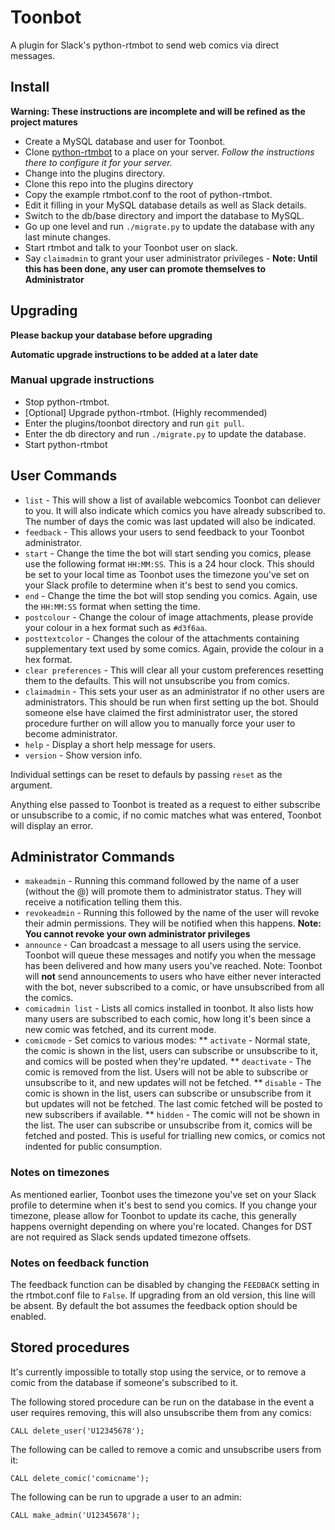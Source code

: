 # Toonbot
A plugin for Slack's python-rtmbot to send web comics via direct messages.

## Install
**Warning: These instructions are incomplete and will be refined as the project matures**

* Create a MySQL database and user for Toonbot.
* Clone [python-rtmbot](https://github.com/slackhq/python-rtmbot) to a place on your server. _Follow the instructions there to configure it for your server._
* Change into the plugins directory.
* Clone this repo into the plugins directory
* Copy the example rtmbot.conf to the root of python-rtmbot.
* Edit it filling in your MySQL database details as well as Slack details.
* Switch to the db/base directory and import the database to MySQL.
* Go up one level and run `./migrate.py` to update the database with any last minute changes.
* Start rtmbot and talk to your Toonbot user on slack.
* Say `claimadmin` to grant your user administrator privileges - **Note: Until this has been done, any user can promote themselves to Administrator**

## Upgrading

**Please backup your database before upgrading**

**Automatic upgrade instructions to be added at a later date**

### Manual upgrade instructions
* Stop python-rtmbot.
* [Optional] Upgrade python-rtmbot. (Highly recommended)
* Enter the plugins/toonbot directory and run `git pull`.
* Enter the db directory and run `./migrate.py` to update the database.
* Start python-rtmbot

## User Commands

* `list` - This will show a list of available webcomics Toonbot can deliever to you. It will also indicate which comics you have already subscribed to. The number of days the comic was last updated will also be indicated.
* `feedback` - This allows your users to send feedback to your Toonbot administrator.
* `start` - Change the time the bot will start sending you comics, please use the following format `HH:MM:SS`. This is a 24 hour clock. This should be set to your local time as Toonbot uses the timezone you've set on your Slack profile to determine when it's best to send you comics.
* `end` - Change the time the bot will stop sending you comics. Again, use the `HH:MM:SS` format when setting the time.
* `postcolour` - Change the colour of image attachments, please provide your colour in a hex format such as `#d3f6aa`.
* `posttextcolor` - Changes the colour of the attachments containing supplementary text used by some comics. Again, provide the colour in a hex format.
* `clear preferences` - This will clear all your custom preferences resetting them to the defaults. This will not unsubscribe you from comics.
* `claimadmin` - This sets your user as an administrator if no other users are administrators. This should be run when first setting up the bot. Should someone else have claimed the first administrator user, the stored procedure further on will allow you to manually force your user to become administrator.
* `help` - Display a short help message for users.
* `version` - Show version info.

Individual settings can be reset to defauls by passing `reset` as the argument.

Anything else passed to Toonbot is treated as a request to either subscribe or unsubscribe to a comic, if no comic matches what was entered, Toonbot will display an error.

## Administrator Commands

* `makeadmin` - Running this command followed by the name of a user (without the @) will promote them to administrator status. They will receive a notification telling them this.
* `revokeadmin` - Running this followed by the name of the user will revoke their admin permissions. They will be notified when this happens. **Note: You cannot revoke your own administrator privileges**
* `announce` - Can broadcast a message to all users using the service. Toonbot will queue these messages and notify you when the message has been delivered and how many users you've reached. Note: Toonbot will **not** send announcements to users who have either never interacted with the bot, never subscribed to a comic, or have unsubscribed from all the comics.
* `comicadmin list` - Lists all comics installed in toonbot. It also lists how many users are subscribed to each comic, how long it's been since a new comic was fetched, and its current mode.
* `comicmode` - Set comics to various modes:
** `activate` - Normal state, the comic is shown in the list, users can subscribe or unsubscribe to it, and comics will be posted when they're updated.
** `deactivate` - The comic is removed from the list. Users will not be able to subscribe or unsubscribe to it, and new updates will not be fetched.
** `disable` - The comic is shown in the list, users can subscribe or unsubscribe from it but updates will not be fetched. The last comic fetched will be posted to new subscribers if available.
** `hidden` - The comic will not be shown in the list. The user can subscribe or unsubscribe from it, comics will be fetched and posted. This is useful for trialling new comics, or comics not indented for public consumption.

### Notes on timezones

As mentioned earlier, Toonbot uses the timezone you've set on your Slack profile to determine when it's best to send you comics. If you change your timezone, please allow for Toonbot to update its cache, this generally happens overnight depending on where you're located. Changes for DST are not required as Slack sends updated timezone offsets.

### Notes on feedback function

The feedback function can be disabled by changing the `FEEDBACK` setting in the rtmbot.conf file to `False`. If upgrading from an old version, this line will be absent. By default the bot assumes the feedback option should be enabled.

## Stored procedures

It's currently impossible to totally stop using the service, or to remove a comic from the database if someone's subscribed to it.

The following stored procedure can be run on the database in the event a user requires removing, this will also unsubscribe them from any comics:

```mysql
CALL delete_user('U12345678');
```

The following can be called to remove a comic and unsubscribe users from it:

```mysql
CALL delete_comic('comicname');
```

The following can be run to upgrade a user to an admin:

```mysql
CALL make_admin('U12345678');
```
